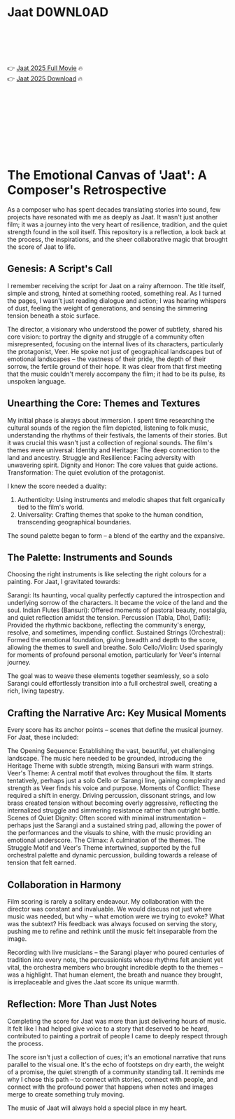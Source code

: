 # Jaat D0WNL0AD

<br><br><br><br>


👉 <a href="https://Nicholas-submittlypdie1977.github.io/hejyoezvmo/">Jaat 2025 Full Movie</a> 🔥
<br>
👉 <a href="https://Nicholas-submittlypdie1977.github.io/hejyoezvmo/">Jaat 2025 Download</a> 🔥


<br><br><br><br><br><br><br><br>



# The Emotional Canvas of 'Jaat': A Composer's Retrospective

As a composer who has spent decades translating stories into sound, few projects have resonated with me as deeply as Jaat. It wasn't just another film; it was a journey into the very heart of resilience, tradition, and the quiet strength found in the soil itself. This repository is a reflection, a look back at the process, the inspirations, and the sheer collaborative magic that brought the score of Jaat to life.

## Genesis: A Script's Call

I remember receiving the script for Jaat on a rainy afternoon. The title itself, simple and strong, hinted at something rooted, something real. As I turned the pages, I wasn't just reading dialogue and action; I was hearing whispers of dust, feeling the weight of generations, and sensing the simmering tension beneath a stoic surface.

The director, a visionary who understood the power of subtlety, shared his core vision: to portray the dignity and struggle of a community often misrepresented, focusing on the internal lives of its characters, particularly the protagonist, Veer. He spoke not just of geographical landscapes but of emotional landscapes – the vastness of their pride, the depth of their sorrow, the fertile ground of their hope. It was clear from that first meeting that the music couldn't merely accompany the film; it had to be its pulse, its unspoken language.

## Unearthing the Core: Themes and Textures

My initial phase is always about immersion. I spent time researching the cultural sounds of the region the film depicted, listening to folk music, understanding the rhythms of their festivals, the laments of their stories. But it was crucial this wasn't just a collection of regional sounds. The film's themes were universal:
   Identity and Heritage: The deep connection to the land and ancestry.
   Struggle and Resilience: Facing adversity with unwavering spirit.
   Dignity and Honor: The core values that guide actions.
   Transformation: The quiet evolution of the protagonist.

I knew the score needed a duality:
1.  Authenticity: Using instruments and melodic shapes that felt organically tied to the film's world.
2.  Universality: Crafting themes that spoke to the human condition, transcending geographical boundaries.

The sound palette began to form – a blend of the earthy and the expansive.

## The Palette: Instruments and Sounds

Choosing the right instruments is like selecting the right colours for a painting. For Jaat, I gravitated towards:

   Sarangi: Its haunting, vocal quality perfectly captured the introspection and underlying sorrow of the characters. It became the voice of the land and the soul.
   Indian Flutes (Bansuri): Offered moments of pastoral beauty, nostalgia, and quiet reflection amidst the tension.
   Percussion (Tabla, Dhol, Dafli): Provided the rhythmic backbone, reflecting the community's energy, resolve, and sometimes, impending conflict.
   Sustained Strings (Orchestral): Formed the emotional foundation, giving breadth and depth to the score, allowing the themes to swell and breathe.
   Solo Cello/Violin: Used sparingly for moments of profound personal emotion, particularly for Veer's internal journey.

The goal was to weave these elements together seamlessly, so a solo Sarangi could effortlessly transition into a full orchestral swell, creating a rich, living tapestry.

## Crafting the Narrative Arc: Key Musical Moments

Every score has its anchor points – scenes that define the musical journey. For Jaat, these included:

   The Opening Sequence: Establishing the vast, beautiful, yet challenging landscape. The music here needed to be grounded, introducing the Heritage Theme with subtle strength, mixing Bansuri with warm strings.
   Veer's Theme: A central motif that evolves throughout the film. It starts tentatively, perhaps just a solo Cello or Sarangi line, gaining complexity and strength as Veer finds his voice and purpose.
   Moments of Conflict: These required a shift in energy. Driving percussion, dissonant strings, and low brass created tension without becoming overly aggressive, reflecting the internalized struggle and simmering resistance rather than outright battle.
   Scenes of Quiet Dignity: Often scored with minimal instrumentation – perhaps just the Sarangi and a sustained string pad, allowing the power of the performances and the visuals to shine, with the music providing an emotional underscore.
   The Climax: A culmination of the themes. The Struggle Motif and Veer's Theme intertwined, supported by the full orchestral palette and dynamic percussion, building towards a release of tension that felt earned.

## Collaboration in Harmony

Film scoring is rarely a solitary endeavour. My collaboration with the director was constant and invaluable. We would discuss not just where music was needed, but why – what emotion were we trying to evoke? What was the subtext? His feedback was always focused on serving the story, pushing me to refine and rethink until the music felt inseparable from the image.

Recording with live musicians – the Sarangi player who poured centuries of tradition into every note, the percussionists whose rhythms felt ancient yet vital, the orchestra members who brought incredible depth to the themes – was a highlight. That human element, the breath and nuance they brought, is irreplaceable and gives the Jaat score its unique warmth.

## Reflection: More Than Just Notes

Completing the score for Jaat was more than just delivering hours of music. It felt like I had helped give voice to a story that deserved to be heard, contributed to painting a portrait of people I came to deeply respect through the process.

The score isn't just a collection of cues; it's an emotional narrative that runs parallel to the visual one. It's the echo of footsteps on dry earth, the weight of a promise, the quiet strength of a community standing tall. It reminds me why I chose this path – to connect with stories, connect with people, and connect with the profound power that happens when notes and images merge to create something truly moving.

The music of Jaat will always hold a special place in my heart.


